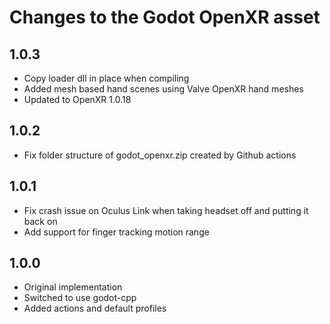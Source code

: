 Changes to the Godot OpenXR asset
=================================

1.0.3
-------------------
- Copy loader dll in place when compiling
- Added mesh based hand scenes using Valve OpenXR hand meshes
- Updated to OpenXR 1.0.18

1.0.2
-------------------
- Fix folder structure of godot_openxr.zip created by Github actions

1.0.1
-------------------
- Fix crash issue on Oculus Link when taking headset off and putting it back on
- Add support for finger tracking motion range

1.0.0
-------------------
- Original implementation
- Switched to use godot-cpp
- Added actions and default profiles

